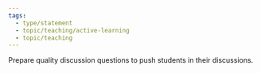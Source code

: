 ```yaml
---
tags:
  - type/statement
  - topic/teaching/active-learning
  - topic/teaching
---
```

Prepare quality discussion questions to push students in their discussions.